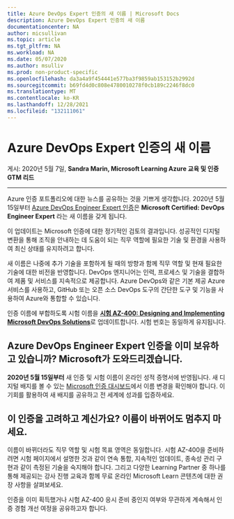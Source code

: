 ```yaml
---
title: Azure DevOps Expert 인증의 새 이름 | Microsoft Docs
description: Azure DevOps Expert 인증의 새 이름
documentationcenter: NA
author: micsullivan
ms.topic: article
ms.tgt_pltfrm: NA
ms.workload: NA
ms.date: 05/07/2020
ms.author: msulliv
ms.prod: non-product-specific
ms.openlocfilehash: da3a4a9f454441e577ba3f9859ab153152b2992d
ms.sourcegitcommit: b69fd4d0c808e4780010278f0cb189c2246f8dc0
ms.translationtype: MT
ms.contentlocale: ko-KR
ms.lasthandoff: 12/28/2021
ms.locfileid: "132111061"
---
```

# <a name="the-azure-devops-expert-certification-will-have-a-new-name"></a>Azure DevOps Expert 인증의 새 이름

게시: 2020년 5월 7일, **Sandra Marin, Microsoft Learning Azure 교육 및 인증 GTM 리드**

___

Azure 인증 포트폴리오에 대한 뉴스를 공유하는 것을 기쁘게 생각합니다. 2020년 5월 15일부터 [Azure DevOps Engineer Expert 인증](/learn/certifications/azure-devops)은 **Microsoft Certified: DevOps Engineer Expert** 라는 새 이름을 갖게 됩니다.

이 업데이트는 Microsoft 인증에 대한 정기적인 검토의 결과입니다. 성공적인 디지털 변환을 통해 조직을 안내하는 데 도움이 되는 직무 역할에 필요한 기술 및 환경을 사용하여 최신 상태를 유지하려고 합니다.

새 이름은 나중에 추가 기술을 포함하게 될 때의 방향과 함께 직무 역할 및 현재 필요한 기술에 대한 비전을 반영합니다. DevOps 엔지니어는 인력, 프로세스 및 기술을 결합하여 제품 및 서비스를 지속적으로 제공합니다. Azure DevOps와 같은 기본 제공 Azure 서비스를 사용하고, GitHub 또는 오픈 소스 DevOps 도구의 간단한 도구 및 기능을 사용하여 Azure와 통합할 수 있습니다.

인증 이름에 부합하도록 시험 이름을 [**시험 AZ-400: Designing and Implementing Microsoft DevOps Solutions**](/learn/certifications/exams/az-400)로 업데이트합니다. 시험 번호는 동일하게 유지됩니다.

## <a name="do-you-already-have-an-azure-devops-engineer-expert-certification-weve-got-you-covered"></a>Azure DevOps Engineer Expert 인증을 이미 보유하고 있습니까? Microsoft가 도와드리겠습니다.

**2020년 5월 15일부터** 새 인증 및 시험 이름이 온라인 성적 증명서에 반영됩니다. 새 디지털 배지를 볼 수 있는 [Microsoft 인증 대시보드](https://www.microsoft.com/learning/dashboard.aspx)에서 이름 변경을 확인해야 합니다. 이 기회를 활용하여 새 배지를 공유하고 전 세계에 성과를 입증하세요.

## <a name="considering-this-certification-dont-let-the-name-change-stop-you"></a>이 인증을 고려하고 계신가요? 이름이 바뀌어도 멈추지 마세요.

이름이 바뀌더라도 직무 역할 및 시험 목표 영역은 동일합니다. 시험 AZ-400을 준비하려면 시험 페이지에서 설명한 것과 같이 연속 통합, 지속적인 업데이트, 종속성 관리 구현과 같이 측정된 기술을 숙지해야 합니다. 그리고 다양한 Learning Partner 중 하나를 통해 제공되는 강사 진행 교육과 함께 무료 온라인 Microsoft Learn 콘텐츠에 대한 권장 사항을 살펴보세요.

인증을 이미 획득했거나 시험 AZ-400 응시 준비 중인지 여부와 무관하게 계속해서 인증 경험 개선 여정을 공유하고자 합니다.
